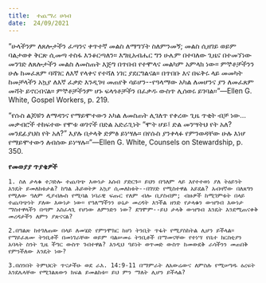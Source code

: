 ```yaml
---
title:  ተጨማሪ ሀሳብ
date:  24/09/2021
---
```


“ሁላችንም ለጸሎታችን ፈጣንና ቀጥተኛ መልስ ለማግኘት ስለምንመኝ; መልስ ሲዘገይ ወይም ባልታወቀ ቅርጽ ሲመጣ ተስፋ እንቆርጣለን። እግዚአብሔር ግን ሁሌም በተባለው ጊዜና በተመኘነው መንገድ ለጸሎታችን መልስ ለመስጠት እጅግ በጥበብ የተሞላና መልካም አምላክ ነው። ምኞቶቻችንን ሁሉ ከመፈጸም ባሻገር ለእኛ የላቀና የተሻለ ነገር ያደርግልናል። በጥበቡ እና በፍቅሩ ላይ መመካት ከመቻላችን አኳያ ለእኛ ፈቃድ እንዲገዛ መጠየቅ ሳይሆን--የዓላማው አካል ለመሆንና ያን ለመፈጸም መሻት ይኖርብናል። ምኞቶቻችንም ሆኑ ፍላጎቶቻችን በፈቃዱ ውስጥ ሊሰወሩ ይገባል።”—Ellen G. White, Gospel Workers, p. 219.

“የሱስ ልጆቹን ለማዳንና የማይሞተውን አካል ለመስጠት ሊገለጥ የቀረው ጊዜ ጥቂት ብቻ ነው… መቃብሮች ተከፍተው የሞቱ ወገኖች በድል አድራጊነት “ሞት ሆይ፤ ድል መንሣትህ የት አለ? መንደፊያህስ የት አለ?” እያሉ በታላቅ ድምፅ ይነሣሉ። በየሱስ ያንቀላፉ የምንወዳቸው ሁሉ እነሆ የማይሞተውን ለብሰው ይነሣሉ።”—Ellen G. White, Counsels on Stewardship, p. 350.

**የመወያያ ጥያቄዎች**

`1. ስለ ታላቁ ተጋድሎ ተጨባጭ እውነታ አሰብ ያድርጉ። ይህን በዓለም ላይ እየተተወነ ያለ ትዕይንት እንዴት ይመለከቱታል? ከግል ሕይወትዎ አኳያ ሲመለከቱት--በገሃድ የሚስተዋል አይደል? አብዛኛው በለጸግን የሚለው ዓለም ዲያብሎስ የሚባል ነባራዊ ፍጡር የለም ብሎ ቢያስብም; ብዙዎች ከሚገምቱት በላይ ተጨባጭነት ያለው እውነታ ነው። የዓለማችንን ሁኔታ መረዳት እንችል ዘንድ የታላቁን ውዝግብ እውነታ ማስተዋላችን በጣም አስፈላጊ የሆነው ለምንድን ነው? ደግሞም--ይህ ታላቅ ውዝግብ እንዴት እንደሚጠናቀቅ መረዳታችን ለምን ያጽናናል?`

`2.በግልጽ ከተገለጠው በላይ ለመሄድ የምንሞክር ከሆነ ትንቢት ጥፋት የሚያስከትል ሊሆን ይችላል። የማይፈጸሙ ትንቢቶች በመነገራቸው ወይም ባልሠመሩ ትንቢቶች በማመናቸው የተነሣ የቤተ ክርስቲያን አባላት ስንት ጊዜ ችግር ውስጥ ገብተዋል? እንዲህ ዓይነት ወጥመድ ውስጥ ከመውደቅ ራሳችንን መጠበቅ የምንችለው እንዴት ነው?`

`3.በሰንበት ትምህርት ጥናታችሁ ወደ ራእ. 14:9-11 በማምራት ለአውሬውና ለምስሉ የሚሠግዱ ዕረፍት እንደሌላቸው የሚገልጸውን ክፍል ይመልከቱ። ይህ ምን ማለት ሊሆን ይችላል?`